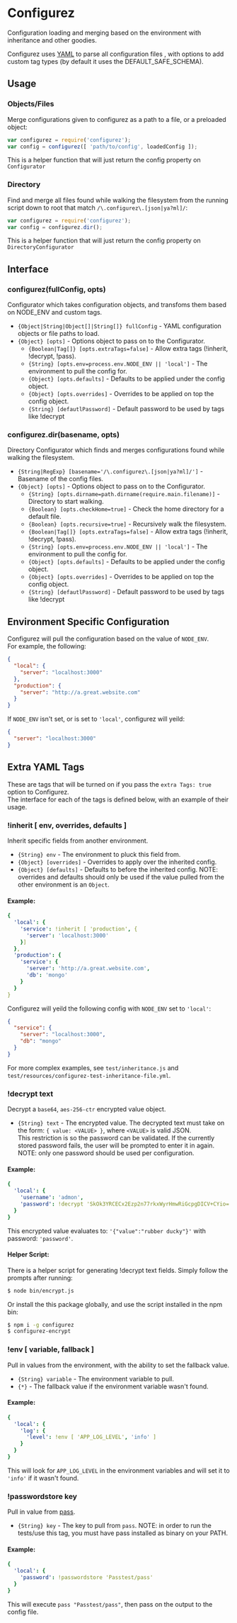 # Configurez

Configuration loading and merging based on the environment with inheritance and other goodies.

Configurez uses [YAML](https://github.com/nodeca/js-yaml) to parse all configuration files , with options to add custom tag types (by default it uses the DEFAULT_SAFE_SCHEMA).

## Usage

### Objects/Files
Merge configurations given to configurez as a path to a file, or a preloaded object:
```js
var configurez = require('configurez');
var config = configurez([ 'path/to/config', loadedConfig ]);
```
This is a helper function that will just return the config property on `Configurator`

### Directory
Find and merge all files found while walking the filesystem from the running script down to root that match `/\.configurez\.[json|ya?ml]/`:
```js
var configurez = require('configurez');
var config = configurez.dir();
```
This is a helper function that will just return the config property on `DirectoryConfigurator`

## Interface

### configurez(fullConfig, opts)
Configurator which takes configuration objects, and transfoms them based on NODE_ENV and custom tags.
* `{Object|String|Object[]|String[]} fullConfig` - YAML configuration objects or file paths to load.
* `{Object} [opts]` - Options object to pass on to the Configurator.
  * `{Boolean|Tag[]} [opts.extraTags=false]` - Allow extra tags (!inherit, !decrypt, !pass).
  * `{String} [opts.env=process.env.NODE_ENV || 'local']` - The environment to pull the config for.
  * `{Object} [opts.defaults]` - Defaults to be applied under the config object.
  * `{Object} [opts.overrides]` - Overrides to be applied on top the config object.
  * `{String} [defautlPassword]` - Default password to be used by tags like !decrypt

### configurez.dir(basename, opts)
Directory Configurator which finds and merges configurations found while walking the filesystem.
* `{String|RegExp} [basename='/\.configurez\.[json|ya?ml]/']` - Basename of the config files.
* `{Object} [opts]` - Options object to pass on to the Configurator.
  * `{String} [opts.dirname=path.dirname(require.main.filename)]` - Directory to start walking.
  * `{Boolean} [opts.checkHome=true]` - Check the home directory for a default file.
  * `{Boolean} [opts.recursive=true]` - Recursively walk the filesystem.
  * `{Boolean|Tag[]} [opts.extraTags=false]` - Allow extra tags (!inherit, !decrypt, !pass).
  * `{String} [opts.env=process.env.NODE_ENV || 'local']` - The environment to pull the config for.
  * `{Object} [opts.defaults]` - Defaults to be applied under the config object.
  * `{Object} [opts.overrides]` - Overrides to be applied on top the config object.
  * `{String} [defautlPassword]` - Default password to be used by tags like !decrypt

## Environment Specific Configuration
Configurez will pull the configuration based on the value of `NODE_ENV`.  
For example, the following:
```json
{
  "local": {
    "server": "localhost:3000"
  },
  "production": {
    "server": "http://a.great.website.com"
  }
}
```
If `NODE_ENV` isn't set, or is set to `'local'`, configurez will yeild:
```json
{
  "server": "localhost:3000"
}
```

## Extra YAML Tags
These are tags that will be turned on if you pass the `extra Tags: true` option to Configurez.  
The interface for each of the tags is defined below, with an example of their usage.

### !inherit [ env, overrides, defaults ]
Inherit specific fields from another environment.
- `{String} env` - The environment to pluck this field from.
- `{Object} [overrides]` - Overrides to apply over the inherited config.
- `{Object} [defaults]` - Defaults to before the inherited config.
NOTE: overrides and defaults should only be used if the value pulled from the other environment is an `Object`.

#### Example:
```yaml
{
  'local': {
    'service': !inherit [ 'production', {
	  'server': 'localhost:3000'
	}]
  },
  'production': {
    'service': {
	  'server': 'http://a.great.website.com',
	  'db': 'mongo'
	}
  }
}
```
Configurez will yeild the following config with `NODE_ENV` set to `'local'`:
```json
{
  "service": {
    "server": "localhost:3000",
	"db": "mongo"
  }
}
```
For more complex examples, see `test/inheritance.js` and `test/resources/configurez-test-inheritance-file.yml`.

### !decrypt text
Decrypt a `base64`, `aes-256-ctr` encrypted value object.
- `{String} text` - The encrypted value.
The decrypted text must take on the form: `{ value: <VALUE> }`, where `<VALUE>` is valid JSON.  
This restriction is so the password can be validated. If the currently stored password fails, the user will be prompted to enter it in again.
NOTE: only one password should be used per configuration.

#### Example:
```yaml
{
  'local': {
    'username': 'admon',
    'password': !decrypt 'SkOk3YRCECx2Ezp2n77rkxWyrHmwRiGcpgDICV+CYio='
  }
}
```
This encrypted value evaluates to: `'{"value":"rubber ducky"}'` with password: `'password'`.

#### Helper Script:
There is a helper script for generating !decrypt text fields. Simply follow the prompts after running:
```bash
$ node bin/encrypt.js
```
Or install the this package globally, and use the script installed in the npm bin:
```bash
$ npm i -g configurez
$ configurez-encrypt
```

### !env [ variable, fallback ]
Pull in values from the environment, with the ability to set the fallback value.
- `{String} variable` - The environment variable to pull.
- `{*}` - The fallback value if the environment variable wasn't found.

#### Example:
```yaml
{
  'local': {
    'log': {
      'level': !env [ 'APP_LOG_LEVEL', 'info' ]
    }
  }
}
```
This will look for `APP_LOG_LEVEL` in the environment variables and will set it to `'info'` if it wasn't found.

### !passwordstore key
Pull in value from [pass](http://www.passwordstore.org/).
- `{String} key` - The key to pull from `pass`.
NOTE: in order to run the tests/use this tag, you must have pass installed as binary on your PATH.

#### Example:
```yaml
{
  'local': {
    'password': !passwordstore 'Passtest/pass'
  }
}
```
This will execute `pass "Passtest/pass"`, then pass on the output to the config file.
